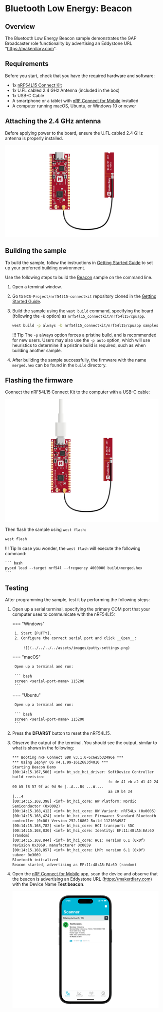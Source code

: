 # Bluetooth Low Energy: Beacon

## Overview

The Bluetooth Low Energy Beacon sample demonstrates the GAP Broadcaster role functionality by advertising an Eddystone URL "https://makerdiary.com".

## Requirements

Before you start, check that you have the required hardware and software:

- 1x [nRF54L15 Connect Kit](https://makerdiary.com/products/nrf54l15-connectkit)
- 1x U.FL cabled 2.4 GHz Antenna (included in the box)
- 1x USB-C Cable
- A smartphone or a tablet with [nRF Connect for Mobile] installed
- A computer running macOS, Ubuntu, or Windows 10 or newer

## Attaching the 2.4 GHz antenna

Before applying power to the board, ensure the U.FL cabled 2.4 GHz antenna is properly installed.

![](../../../../assets/images/attaching-bt-antenna.png)

## Building the sample

To build the sample, follow the instructions in [Getting Started Guide] to set up your preferred building environment.

Use the following steps to build the [Beacon] sample on the command line.

1. Open a terminal window.

2. Go to `NCS-Project/nrf54l15-connectkit` repository cloned in the [Getting Started Guide].

3. Build the sample using the `west build` command, specifying the board (following the `-b` option) as `nrf54l15_connectkit/nrf54l15/cpuapp`.

	``` bash
	west build -p always -b nrf54l15_connectkit/nrf54l15/cpuapp samples/bluetooth/beacon
	```

	!!! Tip
		The `-p` always option forces a pristine build, and is recommended for new users. Users may also use the `-p auto` option, which will use heuristics to determine if a pristine build is required, such as when building another sample.

4. After building the sample successfully, the firmware with the name `merged.hex` can be found in the `build` directory.

## Flashing the firmware

Connect the nRF54L15 Connect Kit to the computer with a USB-C cable:

![](../../../../assets/images/connecting-board-with-bt-ant.png)

Then flash the sample using `west flash`:

``` bash
west flash
```

!!! Tip
	In case you wonder, the `west flash` will execute the following command:

	``` bash
	pyocd load --target nrf54l --frequency 4000000 build/merged.hex
	```

## Testing

After programming the sample, test it by performing the following steps:

1. Open up a serial terminal, specifying the primary COM port that your computer uses to communicate with the nRF54L15:

	=== "Windows"

		1. Start [PuTTY].
		2. Configure the correct serial port and click __Open__:

			![](../../../../assets/images/putty-settings.png)

	=== "macOS"

		Open up a terminal and run:

		``` bash
		screen <serial-port-name> 115200
		```

	=== "Ubuntu"

		Open up a terminal and run:

		``` bash
		screen <serial-port-name> 115200
		```

2. Press the __DFU/RST__ button to reset the nRF54L15.

3. Observe the output of the terminal. You should see the output, similar to what is shown in the following:

	``` { .txt .no-copy linenums="1" title="Terminal" }
	*** Booting nRF Connect SDK v3.1.0-6c6e5b32496e ***
	*** Using Zephyr OS v4.1.99-1612683d4010 ***
	Starting Beacon Demo
	[00:14:15.167,500] <inf> bt_sdc_hci_driver: SoftDevice Controller build revision:
												fc de 41 eb a2 d1 42 24  00 b5 f8 57 9f ac 9d 9e |..A...B$ ...W....
												aa c9 b4 34                                      |...4
	[00:14:15.168,398] <inf> bt_hci_core: HW Platform: Nordic Semiconductor (0x0002)
	[00:14:15.168,412] <inf> bt_hci_core: HW Variant: nRF54Lx (0x0005)
	[00:14:15.168,424] <inf> bt_hci_core: Firmware: Standard Bluetooth controller (0x00) Version 252.16862 Build 1121034987
	[00:14:15.168,782] <inf> bt_hci_core: HCI transport: SDC
	[00:14:15.168,830] <inf> bt_hci_core: Identity: EF:11:48:A5:EA:6D (random)
	[00:14:15.168,844] <inf> bt_hci_core: HCI: version 6.1 (0x0f) revision 0x3069, manufacturer 0x0059
	[00:14:15.168,857] <inf> bt_hci_core: LMP: version 6.1 (0x0f) subver 0x3069
	Bluetooth initialized
	Beacon started, advertising as EF:11:48:A5:EA:6D (random)
	```

4. Open the [nRF Connect for Mobile] app, scan the device and observe that the beacon is advertising an Eddystone URL (https://makerdiary.com) with the Device Name __Test beacon__.

	![](../../../../assets/images/nrf-connect-beacon.png)

[nRF Connect for Mobile]: https://www.nordicsemi.com/Products/Development-tools/nRF-Connect-for-mobile
[Getting Started Guide]: ../../getting-started.md
[Beacon]: https://github.com/makerdiary/nrf54l15-connectkit/tree/main/samples/bluetooth/beacon
[PuTTY]: https://apps.microsoft.com/store/detail/putty/XPFNZKSKLBP7RJ
